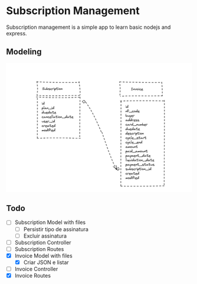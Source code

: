 # Subscription Management

Subscription management is a simple app to learn basic nodejs and express.

## Modeling

![Subscription Management model](/subscriptionModeling.png)

## Todo

- [ ] Subscription Model with files
  - [ ] Persistir tipo de assinatura
  - [ ] Excluir assinatura
- [ ] Subscription Controller
- [ ] Subscription Routes
- [x] Invoice Model with files
  - [x] Criar JSON e listar
- [ ] Invoice Controller
- [x] Invoice Routes
